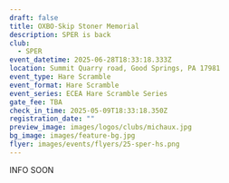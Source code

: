 ```yaml
---
draft: false
title: OXBO-Skip Stoner Memorial
description: SPER is back
club:
  - SPER
event_datetime: 2025-06-28T18:33:18.333Z
location: Summit Quarry road, Good Springs, PA 17981
event_type: Hare Scramble
event_format: Hare Scramble
event_series: ECEA Hare Scramble Series
gate_fee: TBA
check_in_time: 2025-05-09T18:33:18.350Z
registration_date: ""
preview_image: images/logos/clubs/michaux.jpg
bg_image: images/feature-bg.jpg
flyer: images/events/flyers/25-sper-hs.png
---
```

INFO SOON